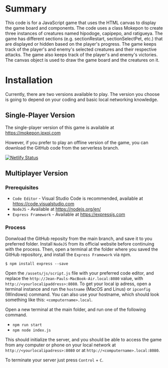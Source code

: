 # Summary
This code is for a JavaScript game that uses the HTML canvas to display the game board and components. The code uses a class Mokepon to create three instances of creatures named hipodoge, capipepo, and ratigueya. The game has different sections (e.g. sectionRestart, sectionSelectPet, etc.) that are displayed or hidden based on the player's progress. The game keeps track of the player's and enemy's selected creatures and their respective attacks. The game also keeps track of the player's and enemy's victories. The canvas object is used to draw the game board and the creatures on it.

# Installation
Currently, there are two versions available to play. The version you choose is going to depend on your coding and basic local networking knowledge.

## Single-Player Version
The single-player version of this game is available at https://mokepon.jpxoi.com

However, if you prefer to play an offline version of the game, you can download the GitHub code from the serverless branch.

[![Netlify Status](https://api.netlify.com/api/v1/badges/2c48cd98-25fb-4a15-8696-b66679e01351/deploy-status)](https://app.netlify.com/sites/mokepon-byjpxoi/deploys)

## Multiplayer Version

### Prerequisites
* `Code Editor` - Visual Studio Code is recommended, available at https://code.visualstudio.com
* `NodeJS` - Available at https://nodejs.org/en/
* `Express Framework` - Available at https://expressjs.com

### Process
Donwload the GitHub reposity from the main branch, and save it to you preferred folder. Install `NodeJS` from its official website before continuing with the process. Then, open a terminal at the folder where you saved the GitHub repository, and install the `Express Framework` via npm.

`$ npm install express --save`

Open the `/assets/js/script.js` file with your preferred code editor, and replace the `http://Jean-Pauls-MacBook-Air.local:8080` value, with `http://<yourlocalipaddress>:8080`. To get your local ip adress, open a terminal instance and run the `hostname` (MacOS and Linus) or `ipconfig` (Windows) command. You can also use your hostname, which should look something like this: `<computername>.local`.

Open a new terminal at the main folder, and run one of the following command.

* `npm run start`
* `npm node index.js`

This should initialize the server, and you should be able to access the game from any computer or phone on your local network at `http://<yourlocalipadress>:8080` or at `http://<computername>.local:8080`.

To terminate your server just press `Control` + `C`.
